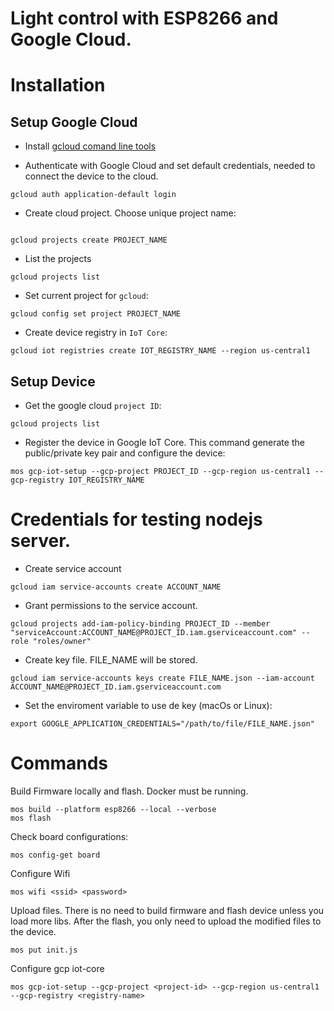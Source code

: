 # Light control with ESP8266 and Google Cloud.

# Installation

## Setup Google Cloud

- Install [gcloud comand line tools](https://cloud.google.com/sdk/docs/quickstart-macos)

- Authenticate with Google Cloud and set default credentials, needed to connect the device to the cloud.

```
gcloud auth application-default login
```

- Create cloud project. Choose unique project name:

```

gcloud projects create PROJECT_NAME
```

- List the projects

```
gcloud projects list
```

- Set current project for `gcloud`:

```
gcloud config set project PROJECT_NAME
```

- Create device registry in `IoT Core`:

```
gcloud iot registries create IOT_REGISTRY_NAME --region us-central1
```

## Setup Device

- Get the google cloud `project ID`:

```
gcloud projects list
```

- Register the device in Google IoT Core. This command generate the public/private key pair and configure the device:

```
mos gcp-iot-setup --gcp-project PROJECT_ID --gcp-region us-central1 --gcp-registry IOT_REGISTRY_NAME
```

# Credentials for testing nodejs server.

- Create service account

```
gcloud iam service-accounts create ACCOUNT_NAME
```

- Grant permissions to the service account.

```
gcloud projects add-iam-policy-binding PROJECT_ID --member "serviceAccount:ACCOUNT_NAME@PROJECT_ID.iam.gserviceaccount.com" --role "roles/owner"
```

- Create key file. FILE_NAME will be stored.

```
gcloud iam service-accounts keys create FILE_NAME.json --iam-account ACCOUNT_NAME@PROJECT_ID.iam.gserviceaccount.com
```

- Set the enviroment variable to use de key (macOs or Linux):

```
export GOOGLE_APPLICATION_CREDENTIALS="/path/to/file/FILE_NAME.json"
```

# Commands

Build Firmware locally and flash. Docker must be running.

```
mos build --platform esp8266 --local --verbose
mos flash
```

Check board configurations:

```
mos config-get board
```

Configure Wifi

```
mos wifi <ssid> <password>
```

Upload files. There is no need to build firmware and flash device unless you load more libs. After the flash, you only need to upload the modified files to the device.

```
mos put init.js
```

Configure gcp iot-core

```
mos gcp-iot-setup --gcp-project <project-id> --gcp-region us-central1 --gcp-registry <registry-name>
```
